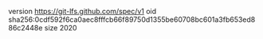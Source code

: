 version https://git-lfs.github.com/spec/v1
oid sha256:0cdf592f6ca0aec8fffcb66f89750d1355be60708bc601a3fb653ed886c2448e
size 2020
